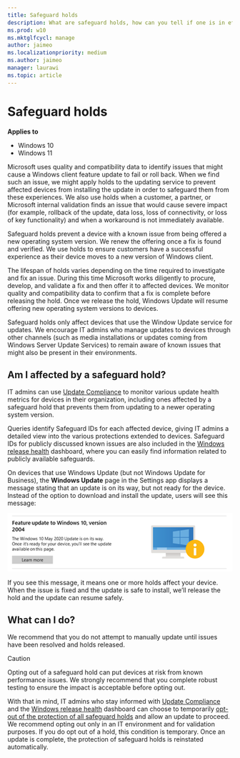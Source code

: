 ```yaml
---
title: Safeguard holds
description: What are safeguard holds, how can you tell if one is in effect, and what to do about it
ms.prod: w10
ms.mktglfcycl: manage
author: jaimeo
ms.localizationpriority: medium
ms.author: jaimeo
manager: laurawi
ms.topic: article
---
```


# Safeguard holds

**Applies to**

-   Windows 10
-   Windows 11

Microsoft uses quality and compatibility data to identify issues that might cause a Windows client feature update to fail or roll back. When we find such an issue, we might apply holds to the updating service to prevent affected devices from installing the update in order to safeguard them from these experiences. We also use holds when a customer, a partner, or Microsoft internal validation finds an issue that would cause severe impact (for example, rollback of the update, data loss, loss of connectivity, or loss of key functionality) and when a workaround is not immediately available.

Safeguard holds prevent a device with a known issue from being offered a new operating system version. We renew the offering once a fix is found and verified. We use holds to ensure customers have a successful experience as their device moves to a new version of Windows client.

The lifespan of holds varies depending on the time required to investigate and fix an issue. During this time Microsoft works diligently to procure, develop, and validate a fix and then offer it to affected devices. We monitor quality and compatibility data to confirm that a fix is complete before releasing the hold. Once we release the hold, Windows Update will resume offering new operating system versions to devices.

Safeguard holds only affect devices that use the Window Update service for updates. We encourage IT admins who manage updates to devices through other channels (such as media installations or updates coming from Windows Server Update Services) to remain aware of known issues that might also be present in their environments.


## Am I affected by a safeguard hold?

IT admins can use [Update Compliance](update-compliance-feature-update-status.md#safeguard-holds) to monitor various update health metrics for devices in their organization, including ones affected by a safeguard hold that prevents them from updating to a newer operating system version. 

Queries identify Safeguard IDs for each affected device, giving IT admins a detailed view into the various protections extended to devices. Safeguard IDs for publicly discussed known issues are also included in the [Windows release health](/windows/release-health/) dashboard, where you can easily find information related to publicly available safeguards.

On devices that use Windows Update (but not Windows Update for Business), the **Windows Update** page in the Settings app displays a message stating that an update is on its way, but not ready for the device. Instead of the option to download and install the update, users will see this message:


![Feature update message reading "The Windows 10 May 2020 Update is on its way. Once it's ready for your device, you'll see the update available on this page.](images/safeguard-hold-notification.png)

If you see this message, it means one or more holds affect your device. When the issue is fixed and the update is safe to install, we’ll release the hold and the update can resume safely.

## What can I do?

We recommend that you do not attempt to manually update until issues have been resolved and holds released.

> [!CAUTION]
> Opting out of a safeguard hold can put devices at risk from known performance issues. We strongly recommend that you complete robust testing to ensure the impact is acceptable before opting out.
  
With that in mind, IT admins who stay informed with [Update Compliance](update-compliance-feature-update-status.md#safeguard-holds) and the [Windows release health](/windows/release-health/) dashboard can choose to temporarily [opt-out of the protection of all safeguard holds](safeguard-opt-out.md) and allow an update to proceed. We recommend opting out only in an IT environment and for validation purposes. If you do opt out of a hold, this condition is temporary. Once an update is complete, the protection of safeguard holds is reinstated automatically.